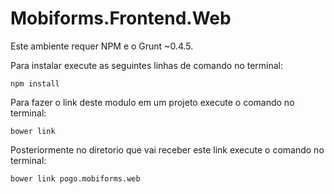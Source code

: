 # Mobiforms.Frontend.Web
Este ambiente requer NPM e o Grunt ~0.4.5.

Para instalar execute as seguintes linhas de comando no terminal:
```shell
npm install
```

Para fazer o link deste modulo em um projeto execute o comando no terminal:
```shell
bower link
```
Posteriormente no diretorio que vai receber este link execute o comando no terminal:
```shell
bower link pogo.mobiforms.web
```
